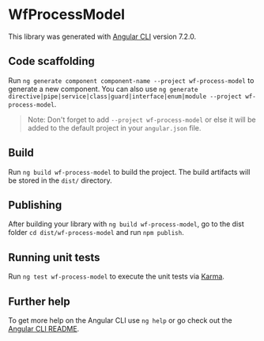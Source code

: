 # WfProcessModel

This library was generated with [Angular CLI](https://github.com/angular/angular-cli) version 7.2.0.

## Code scaffolding

Run `ng generate component component-name --project wf-process-model` to generate a new component. You can also use `ng generate directive|pipe|service|class|guard|interface|enum|module --project wf-process-model`.
> Note: Don't forget to add `--project wf-process-model` or else it will be added to the default project in your `angular.json` file. 

## Build

Run `ng build wf-process-model` to build the project. The build artifacts will be stored in the `dist/` directory.

## Publishing

After building your library with `ng build wf-process-model`, go to the dist folder `cd dist/wf-process-model` and run `npm publish`.

## Running unit tests

Run `ng test wf-process-model` to execute the unit tests via [Karma](https://karma-runner.github.io).

## Further help

To get more help on the Angular CLI use `ng help` or go check out the [Angular CLI README](https://github.com/angular/angular-cli/blob/master/README.md).
